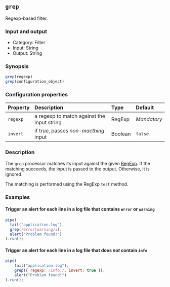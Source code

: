 ## `grep`

Regexp-based filter.

### Input and output

* Category: Filter
* Input: String
* Output: String

### Synopsis

```js
grep(regexp)
grep(configuration_object)
```

### Configuration properties

| Property | Description | Type | Default |
| :--- | :--- | :--- | :--- |
| `regexp` | a regexp to match against the input string | RegExp | *Mandatory* | 
| `invert` | if true, passes *non-macthing* input | Boolean | `false` |

### Description

The `grep` processor matches its input against the given 
[RegExp](https://developer.mozilla.org/en-US/docs/Web/JavaScript/Reference/Global_Objects/RegExp). If the matching 
succeeds, the input is passed to the output. Otherwise, it is ignored.

The matching is performed using the RegExp `test` method.

### Examples

<!-- example -->
#### Trigger an alert for each line in a log file that contains `error` or `warning`

```js
pipe(
  tail("application.log"), 
  grep(/error|warning/i), 
  alert("Problem found!")
).run();
```

<!-- example -->
#### Trigger an alert for each line in a log file that does *not* contain `info`

```js
pipe(
	tail("application.log"), 
	grep({ regexp: /info:/, invert: true }), 
	alert("Problem found!")
).run();
```
